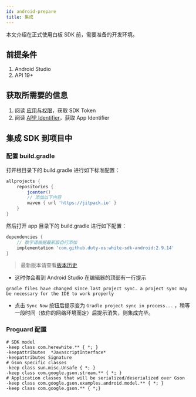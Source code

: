```yaml
---
id: android-prepare
title: 集成
---
```


本文介绍在正式使用白板 SDK 前，需要准备的开发环境。

## 前提条件

1. Android Studio
1. API 19+

## 获取所需要的信息

1. 阅读 [应用与权限](docs/doc/token)，获取 SDK Token
2. 阅读 [APP Identifier](/faq/app-identifier)，获取 App Identifier

## 集成 SDK 到项目中

### 配置 build.gradle

打开根目录下的 build.gradle 进行如下标准配置：

```gradle
allprojects {
    repositories {
        jcenter()
        // 添加以下内容
        maven { url 'https://jitpack.io' }
    }
}
```

然后打开 app 目录下的 build.gradle 进行如下配置：

```gradle
dependencies {
    // 数字请根据最新版自行添加
    implementation 'com.github.duty-os:white-sdk-android:2.9.14'
}
```

>最新版本请查看[版本历史](/docs/android/overview/android-changelog)

* 这时你会看到 Android Studio 在编辑器的顶部有一行提示 

`gradle files have changed since last project sync. a project sync may be necessary for the IDE to work properly` 

* 点击 `Sync Now` 按钮后提示变为 `Gradle project sync in process...` ，稍等一段时间（依你的网络环境而定）后提示消失，则集成完毕。

### Proguard 配置

```shell
# SDK model
-keep class com.herewhite.** { *; }
-keepattributes  *JavascriptInterface*
-keepattributes Signature 
# Gson specific classes 
-keep class sun.misc.Unsafe { *; } 
-keep class com.google.gson.stream.** { *; } 
# Application classes that will be serialized/deserialized over Gson 
-keep class com.google.gson.examples.android.model.** { *; }
-keep class com.google.gson.** { *;}
```

